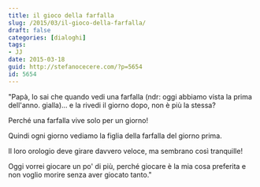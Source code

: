 ```yaml
---
title: il gioco della farfalla
slug: /2015/03/il-gioco-della-farfalla/
draft: false
categories: [dialoghi]
tags:
- JJ
date: 2015-03-18
guid: http://stefanocecere.com/?p=5654
id: 5654
---
```


"Papà, lo sai che quando vedi una farfalla (ndr: oggi abbiamo vista la prima dell'anno. gialla)… e la rivedi il giorno dopo, non è più la stessa?
  
Perché una farfalla vive solo per un giorno!
  
Quindi ogni giorno vediamo la figlia della farfalla del giorno prima.
  
Il loro orologio deve girare davvero veloce, ma sembrano così tranquille!
  
Oggi vorrei giocare un po' di più, perché giocare è la mia cosa preferita e non voglio morire senza aver giocato tanto."
